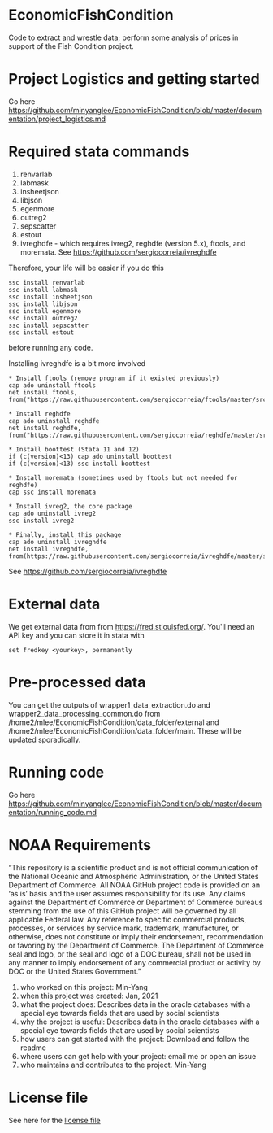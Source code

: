 # EconomicFishCondition
Code to extract and wrestle data; perform some analysis of prices in support of the Fish Condition project.

# Project Logistics and getting started
Go here  https://github.com/minyanglee/EconomicFishCondition/blob/master/documentation/project_logistics.md

# Required stata commands

1. renvarlab
1. labmask
1. insheetjson
1. libjson
1. egenmore
1. outreg2
1. sepscatter
1. estout
1. ivreghdfe - which requires ivreg2, reghdfe (version 5.x),  ftools, and moremata.  See https://github.com/sergiocorreia/ivreghdfe

Therefore, your life will be easier if you do this
```
ssc install renvarlab
ssc install labmask
ssc install insheetjson
ssc install libjson
ssc install egenmore
ssc install outreg2
ssc install sepscatter
ssc install estout
```
before running any code.

Installing ivreghdfe is a bit more involved
```
* Install ftools (remove program if it existed previously)
cap ado uninstall ftools
net install ftools, from("https://raw.githubusercontent.com/sergiocorreia/ftools/master/src/")

* Install reghdfe
cap ado uninstall reghdfe
net install reghdfe, from("https://raw.githubusercontent.com/sergiocorreia/reghdfe/master/src/")

* Install boottest (Stata 11 and 12)
if (c(version)<13) cap ado uninstall boottest
if (c(version)<13) ssc install boottest

* Install moremata (sometimes used by ftools but not needed for reghdfe)
cap ssc install moremata

* Install ivreg2, the core package
cap ado uninstall ivreg2
ssc install ivreg2

* Finally, install this package
cap ado uninstall ivreghdfe
net install ivreghdfe, from(https://raw.githubusercontent.com/sergiocorreia/ivreghdfe/master/src/)
```

See https://github.com/sergiocorreia/ivreghdfe


# External data

We get external data from from https://fred.stlouisfed.org/.  You'll need an API key and you can store it in stata with 
```
set fredkey <yourkey>, permanently
```

# Pre-processed data

You can get the outputs of wrapper1_data_extraction.do and wrapper2_data_processing_common.do from /home2/mlee/EconomicFishCondition/data_folder/external and /home2/mlee/EconomicFishCondition/data_folder/main.  These will be updated sporadically.  


# Running code

Go here  https://github.com/minyanglee/EconomicFishCondition/blob/master/documentation/running_code.md


# NOAA Requirements
“This repository is a scientific product and is not official communication of the National Oceanic and Atmospheric Administration, or the United States Department of Commerce. All NOAA GitHub project code is provided on an ‘as is’ basis and the user assumes responsibility for its use. Any claims against the Department of Commerce or Department of Commerce bureaus stemming from the use of this GitHub project will be governed by all applicable Federal law. Any reference to specific commercial products, processes, or services by service mark, trademark, manufacturer, or otherwise, does not constitute or imply their endorsement, recommendation or favoring by the Department of Commerce. The Department of Commerce seal and logo, or the seal and logo of a DOC bureau, shall not be used in any manner to imply endorsement of any commercial product or activity by DOC or the United States Government.”


1. who worked on this project:  Min-Yang
1. when this project was created: Jan, 2021 
1. what the project does: Describes data in the oracle databases with a special eye towards fields that are used by social scientists
1. why the project is useful:  Describes data in the oracle databases with a special eye towards fields that are used by social scientists
1. how users can get started with the project: Download and follow the readme
1. where users can get help with your project:  email me or open an issue
1. who maintains and contributes to the project. Min-Yang

# License file
See here for the [license file](https://github.com/mle2718/READ-SSB-Lee-EconomicFishCondition/blob/master/License.txt)




